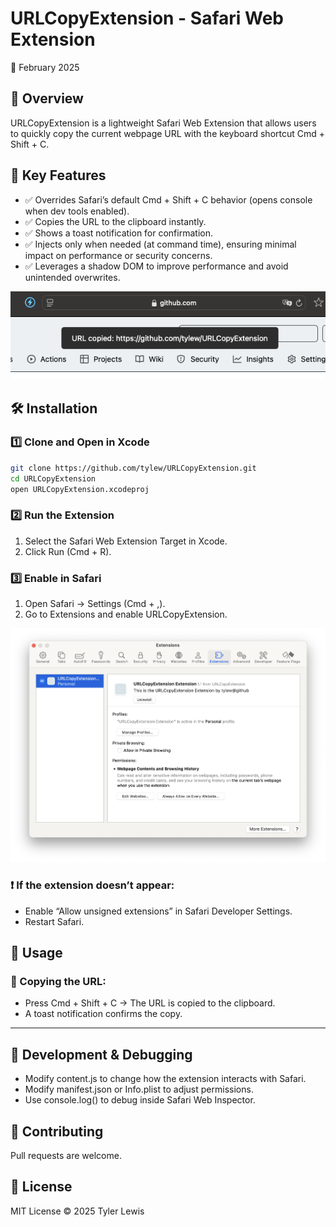 # URLCopyExtension - Safari Web Extension
📅 February 2025

## 📌 Overview
URLCopyExtension is a lightweight Safari Web Extension that allows users to quickly copy the current webpage URL with the keyboard shortcut Cmd + Shift + C.


## 🚀 Key Features
- ✅ Overrides Safari’s default Cmd + Shift + C behavior (opens console when dev tools enabled).
- ✅ Copies the URL to the clipboard instantly.
- ✅ Shows a toast notification for confirmation.
- ✅ Injects only when needed (at command time), ensuring minimal impact on performance or security concerns.
- ✅ Leverages a shadow DOM to improve performance and avoid unintended overwrites.


![Demo of Image](demo.png)

## 🛠 Installation

### 1️⃣ **Clone and Open in Xcode**

```sh
git clone https://github.com/tylew/URLCopyExtension.git
cd URLCopyExtension
open URLCopyExtension.xcodeproj
```

### 2️⃣ Run the Extension
1.	Select the Safari Web Extension Target in Xcode.
2.	Click Run (Cmd + R).

### 3️⃣ Enable in Safari
1.	Open Safari → Settings (Cmd + ,).
2.	Go to Extensions and enable URLCopyExtension.

![Demo of Image](demo2.png)

### ❗ If the extension doesn’t appear:
- Enable “Allow unsigned extensions” in Safari Developer Settings.
- Restart Safari.

## 🔑 Usage

### 🚀 Copying the URL:
-	Press Cmd + Shift + C → The URL is copied to the clipboard.
-	A toast notification confirms the copy.

---

## 🔧 Development & Debugging
-	Modify content.js to change how the extension interacts with Safari.
-	Modify manifest.json or Info.plist to adjust permissions.
-	Use console.log() to debug inside Safari Web Inspector.

## 🤝 Contributing

Pull requests are welcome.


## 📜 License

MIT License © 2025 Tyler Lewis
